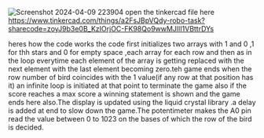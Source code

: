 ![Screenshot 2024-04-09 223904](https://github.com/Arbaaz-Tanveer/Awesome_Robotics_Club_Arbaaz-Tanveer_230184/assets/153709169/b9e1bd01-1b40-4359-873b-813cdc243992)
open the tinkercad file here https://www.tinkercad.com/things/a2FsJBpVQdy-robo-task?sharecode=zoyJ9b3e0B_KzIOrjOC-FK98Qo9wwMJlII1VBttrDYs

heres how the code works
the code first initializes two arrays with 1 and 0 ,1 for thh stars and 0 for empty space ,each array for each row and
then as in the loop everytime each element of the array is getting replaced with the next element with the last element
becoming zero.teh game ends when the row number of bird coincides with the 1 value(if any row at that position has it) 
an infinite loop is initiated at that point to terminate the game also if the score reaches a max score a winning statement 
is shown and the game ends here also.The display is updated using the liquid crystal library .a delay is added at end to slow
down the game.The potentimeter makes the A0 pin read the value between 0 to 1023 on the bases of which the row of the bird
is decided.
